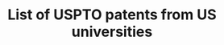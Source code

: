 ---
layout: default
title: List of USPTO patents from US universities
url: https://sites.google.com/site/abergeaudeco/data?authuser=0
description: from the paper "Innovation and Top Income Inequality" (Aghion, Akcigit, Bergeaud, Blundell, Hémous). This dataset lists all USPTO patent from 1969 to 2016 whose assignee is a univeristy and give the name and state of this university (originally taken from USPTO and improved).
uuid: f61ebc77-4082-43c5-ae60-383a756ce308
---